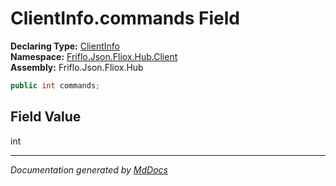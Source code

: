 ﻿<!--  
  <auto-generated>   
    The contents of this file were generated by a tool.  
    Changes to this file may be list if the file is regenerated  
  </auto-generated>   
-->

# ClientInfo.commands Field

**Declaring Type:** [ClientInfo](../index.md)  
**Namespace:** [Friflo.Json.Fliox.Hub.Client](../../index.md)  
**Assembly:** Friflo.Json.Fliox.Hub

```csharp
public int commands;
```

## Field Value

int

___

*Documentation generated by [MdDocs](https://github.com/ap0llo/mddocs)*
